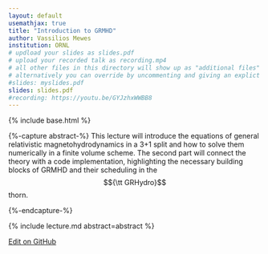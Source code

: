 ```yaml
---
layout: default
usemathjax: true
title: "Introduction to GRMHD"
author: Vassilios Mewes 
institution: ORNL
# updload your slides as slides.pdf
# upload your recorded talk as recording.mp4
# all other files in this directory will show up as "additional files"
# alternatively you can override by uncommenting and giving an explict URL:
#slides: myslides.pdf
slides: slides.pdf 
#recording: https://youtu.be/GYJzhxWWBB8
---
```

{% include base.html %}

{%-capture abstract-%}
This lecture will introduce the equations of general relativistic magnetohydrodynamics in a 3+1 split and how to solve them numerically in a finite volume scheme. The second part will connect the theory with a code implementation, highlighting the necessary building blocks of GRMHD and their scheduling in the $${\tt GRHydro}$$ thorn. 


{%-endcapture-%}

<div class="col-xs-12" markdown="1">
{% include lecture.md abstract=abstract %}



[Edit on GitHub](https://github.com/EinsteinToolkit/et2021uiuc/edit/master/{{page.path}})
</div>
